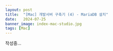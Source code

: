 ```yaml
---
layout: post
title:  "[Mac] 개발서버 구축기 (4) - MariaDB 설치"
date:   2024-07-25
banner_image: index-mac-studio.jpg
tags: [Mac]
---
```


작성중...

<!--more-->

